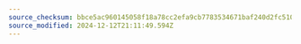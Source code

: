 ```yaml
---
source_checksum: bbce5ac960145058f18a78cc2efa9cb7783534671baf240d2fc51066054ddc18
source_modified: 2024-12-12T21:11:49.594Z
---
```



